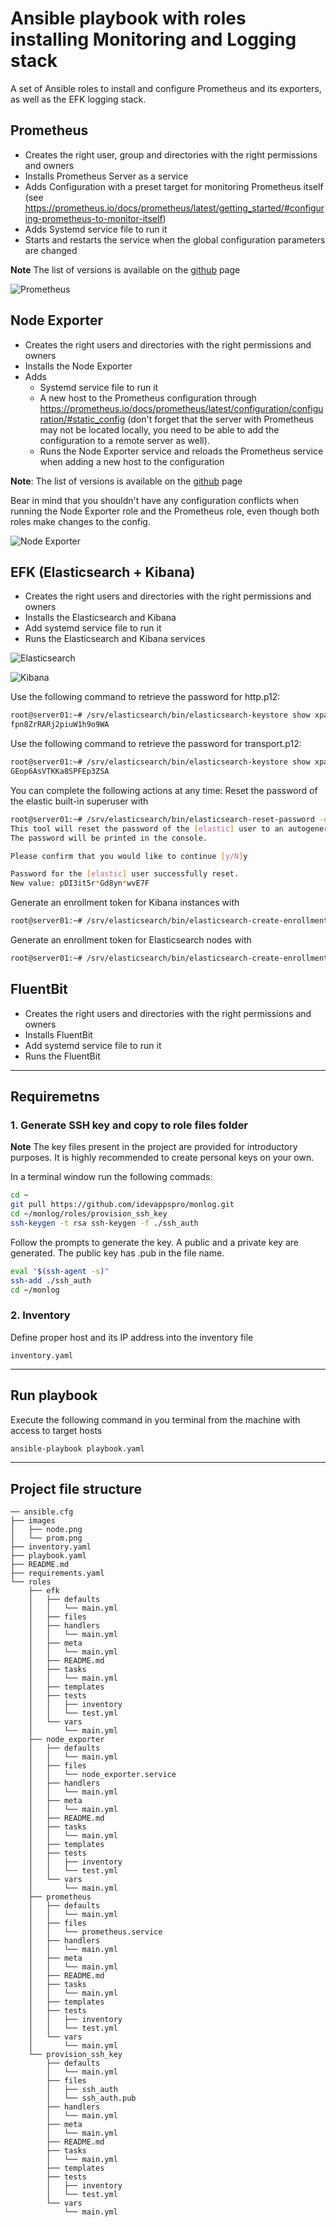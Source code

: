 # Ansible playbook with roles installing Monitoring and Logging stack

A set of Ansible roles to install and configure Prometheus and its exporters, as well as the EFK logging stack.

## Prometheus

- Creates the right user, group and directories with the right permissions and owners
- Installs Prometheus Server as a service
- Adds Configuration with a preset target for monitoring Prometheus itself (see <https://prometheus.io/docs/prometheus/latest/getting_started/#configuring-prometheus-to-monitor-itself>)
- Adds Systemd service file to run it
- Starts and restarts the service when the global configuration parameters are changed
  
**Note** The list of versions is available on the [github](https://github.com/prometheus/prometheus/releases) page

![Prometheus](./images/prom.png "Prometheus")

## Node Exporter
  
- Creates the right users and directories with the right permissions and owners
- Installs the Node Exporter
- Adds
  - Systemd service file to run it
  - A new host to the Prometheus configuration through <https://prometheus.io/docs/prometheus/latest/configuration/configuration/#static_config> (don't forget that the server with Prometheus may not be located locally, you need to be able to add the configuration to a remote server as well).
  - Runs the Node Exporter service and reloads the Prometheus service when adding a new host to the configuration
  
**Note**: The list of versions is available on the [github](https://github.com/prometheus/node_exporter/releases) page
  
Bear in mind that you shouldn't have any configuration conflicts when running the Node Exporter role and the Prometheus role, even though both roles make changes to the config.

![Node Exporter](./images/node.png "Node Exporter")

## EFK (Elasticsearch + Kibana)

- Creates the right users and directories with the right permissions and owners
- Installs the Elasticsearch and Kibana
- Add systemd service file to run it
- Runs the Elasticsearch and Kibana services

![Elasticsearch](./images/elastic.png "Elasticsearch")

![Kibana](./images/kibana.png "Kibana")

Use the following command to retrieve the password for http.p12:

```bash
root@server01:~# /srv/elasticsearch/bin/elasticsearch-keystore show xpack.security.http.ssl.keystore.secure_password
fpn8ZrRARj2piuW1h9o9WA
```

Use the following command to retrieve the password for transport.p12:

```bash
root@server01:~# /srv/elasticsearch/bin/elasticsearch-keystore show xpack.security.transport.ssl.keystore.secure_password
GEop6AsVTKKa8SPFEp3ZSA
```

You can complete the following actions at any time:
Reset the password of the elastic built-in superuser with

```bash
root@server01:~# /srv/elasticsearch/bin/elasticsearch-reset-password -u elastic                                          
This tool will reset the password of the [elastic] user to an autogenerated value.
The password will be printed in the console.

Please confirm that you would like to continue [y/N]y

Password for the [elastic] user successfully reset.
New value: pDI3it5r*Gd8yn*wvE7F
```

Generate an enrollment token for Kibana instances with

```bash
root@server01:~# /srv/elasticsearch/bin/elasticsearch-create-enrollment-token -s kibana
```

Generate an enrollment token for Elasticsearch nodes with

```bash
root@server01:~# /srv/elasticsearch/bin/elasticsearch-create-enrollment-token -s node
```

## FluentBit

- Creates the right users and directories with the right permissions and owners
- Installs FluentBit
- Add systemd service file to run it
- Runs the FluentBit

----

## Requiremetns

### 1. Generate SSH key and copy to role files folder

**Note**
The key files present in the project are provided for introductory purposes. It is highly recommended to create personal keys on your own.

In a terminal window run the following commads:

```bash
cd ~
git pull https://github.com/idevappspro/monlog.git
cd ~/monlog/roles/provision_ssh_key
ssh-keygen -t rsa ssh-keygen -f ./ssh_auth
```

Follow the prompts to generate the key. A public and a private key are generated. The public key has .pub in the file name.

```bash
eval "$(ssh-agent -s)"
ssh-add ./ssh_auth
cd ~/monlog
```

### 2. Inventory

Define proper host and its IP address into the inventory file

```inventory.yaml```

----

## Run playbook

Execute the following command in you terminal from the machine with access to target hosts

```bash
ansible-playbook playbook.yaml
```

----

## Project file structure

```text
── ansible.cfg
├── images
│   ├── node.png
│   └── prom.png
├── inventory.yaml
├── playbook.yaml
├── README.md
├── requirements.yaml
└── roles
    ├── efk
    │   ├── defaults
    │   │   └── main.yml
    │   ├── files
    │   ├── handlers
    │   │   └── main.yml
    │   ├── meta
    │   │   └── main.yml
    │   ├── README.md
    │   ├── tasks
    │   │   └── main.yml
    │   ├── templates
    │   ├── tests
    │   │   ├── inventory
    │   │   └── test.yml
    │   └── vars
    │       └── main.yml
    ├── node_exporter
    │   ├── defaults
    │   │   └── main.yml
    │   ├── files
    │   │   └── node_exporter.service
    │   ├── handlers
    │   │   └── main.yml
    │   ├── meta
    │   │   └── main.yml
    │   ├── README.md
    │   ├── tasks
    │   │   └── main.yml
    │   ├── templates
    │   ├── tests
    │   │   ├── inventory
    │   │   └── test.yml
    │   └── vars
    │       └── main.yml
    ├── prometheus
    │   ├── defaults
    │   │   └── main.yml
    │   ├── files
    │   │   └── prometheus.service
    │   ├── handlers
    │   │   └── main.yml
    │   ├── meta
    │   │   └── main.yml
    │   ├── README.md
    │   ├── tasks
    │   │   └── main.yml
    │   ├── templates
    │   ├── tests
    │   │   ├── inventory
    │   │   └── test.yml
    │   └── vars
    │       └── main.yml
    └── provision_ssh_key
        ├── defaults
        │   └── main.yml
        ├── files
        │   ├── ssh_auth
        │   └── ssh_auth.pub
        ├── handlers
        │   └── main.yml
        ├── meta
        │   └── main.yml
        ├── README.md
        ├── tasks
        │   └── main.yml
        ├── templates
        ├── tests
        │   ├── inventory
        │   └── test.yml
        └── vars
            └── main.yml
```
